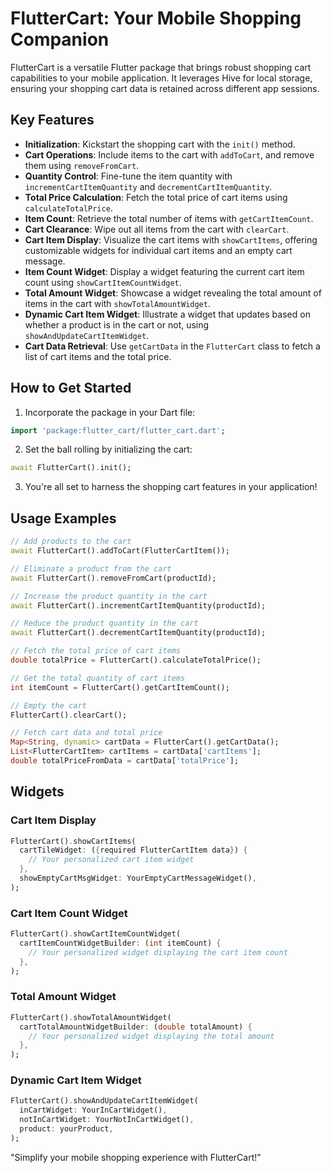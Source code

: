 # FlutterCart: Your Mobile Shopping Companion

FlutterCart is a versatile Flutter package that brings robust shopping cart capabilities to your mobile application. It leverages Hive for local storage, ensuring your shopping cart data is retained across different app sessions.

## Key Features

- **Initialization**: Kickstart the shopping cart with the `init()` method.
- **Cart Operations**: Include items to the cart with `addToCart`, and remove them using `removeFromCart`.
- **Quantity Control**: Fine-tune the item quantity with `incrementCartItemQuantity` and `decrementCartItemQuantity`.
- **Total Price Calculation**: Fetch the total price of cart items using `calculateTotalPrice`.
- **Item Count**: Retrieve the total number of items with `getCartItemCount`.
- **Cart Clearance**: Wipe out all items from the cart with `clearCart`.
- **Cart Item Display**: Visualize the cart items with `showCartItems`, offering customizable widgets for individual cart items and an empty cart message.
- **Item Count Widget**: Display a widget featuring the current cart item count using `showCartItemCountWidget`.
- **Total Amount Widget**: Showcase a widget revealing the total amount of items in the cart with `showTotalAmountWidget`.
- **Dynamic Cart Item Widget**: Illustrate a widget that updates based on whether a product is in the cart or not, using `showAndUpdateCartItemWidget`.
- **Cart Data Retrieval**: Use `getCartData` in the `FlutterCart` class to fetch a list of cart items and the total price.

## How to Get Started

1. Incorporate the package in your Dart file:

```dart
import 'package:flutter_cart/flutter_cart.dart';
```

2. Set the ball rolling by initializing the cart:

```dart
await FlutterCart().init();
```

3. You're all set to harness the shopping cart features in your application!

## Usage Examples

```dart
// Add products to the cart
await FlutterCart().addToCart(FlutterCartItem());

// Eliminate a product from the cart
await FlutterCart().removeFromCart(productId);

// Increase the product quantity in the cart
await FlutterCart().incrementCartItemQuantity(productId);

// Reduce the product quantity in the cart
await FlutterCart().decrementCartItemQuantity(productId);

// Fetch the total price of cart items
double totalPrice = FlutterCart().calculateTotalPrice();

// Get the total quantity of cart items
int itemCount = FlutterCart().getCartItemCount();

// Empty the cart
FlutterCart().clearCart();

// Fetch cart data and total price
Map<String, dynamic> cartData = FlutterCart().getCartData();
List<FlutterCartItem> cartItems = cartData['cartItems'];
double totalPriceFromData = cartData['totalPrice'];
```

## Widgets

### Cart Item Display

```dart
FlutterCart().showCartItems(
  cartTileWidget: ({required FlutterCartItem data}) {
    // Your personalized cart item widget
  },
  showEmptyCartMsgWidget: YourEmptyCartMessageWidget(),
);
```

### Cart Item Count Widget

```dart
FlutterCart().showCartItemCountWidget(
  cartItemCountWidgetBuilder: (int itemCount) {
    // Your personalized widget displaying the cart item count
  },
);
```

### Total Amount Widget

```dart
FlutterCart().showTotalAmountWidget(
  cartTotalAmountWidgetBuilder: (double totalAmount) {
    // Your personalized widget displaying the total amount
  },
);
```

### Dynamic Cart Item Widget

```dart
FlutterCart().showAndUpdateCartItemWidget(
  inCartWidget: YourInCartWidget(),
  notInCartWidget: YourNotInCartWidget(),
  product: yourProduct,
);
```

"Simplify your mobile shopping experience with FlutterCart!"
